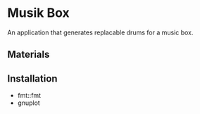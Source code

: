 # Musik Box
An application that generates replacable drums for a music box.

## Materials

## Installation
- fmt::fmt
- gnuplot

